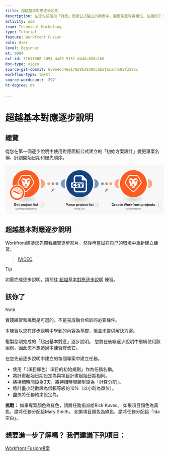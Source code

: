 ```yaml
---
title: 超越基本對應逐步說明
description: 在您先前使用「對應」面板公式建立的案例中，變更某些專案欄位，位置如下： [!DNL Adobe Workfront Fusion].
activity: use
team: Technical Marketing
type: Tutorial
feature: Workfront Fusion
role: User
level: Beginner
kt: 9004
exl-id: 3161f088-2d94-4a05-9151-d4ddc638afb0
doc-type: video
source-git-commit: 650e4d346e1792863930dcebafacab4c88f2a8bc
workflow-type: tm+mt
source-wordcount: '297'
ht-degree: 0%

---
```


# 超越基本對應逐步說明

## 總覽

從您在第一個逐步說明中使用對應面板公式建立的「初始方案設計」變更專案名稱、計劃開始日期和優先順序。

![融合場景的影像](assets/understand-the-basics-1.png)

## 超越基本對應逐步說明

Workfront建議您先觀看練習逐步影片，然後再嘗試在自己的環境中重新建立練習。

>[!VIDEO](https://video.tv.adobe.com/v/335264/?quality=12&learn=on)

>[!TIP]
>
>如需完成逐步說明，請前往 [超越基本對應逐步說明](https://experienceleague.adobe.com/docs/workfront-learn/tutorials-workfront/fusion/exercises/beyond-basic-mapping.html?lang=en) 練習。

## 該你了

>[!NOTE]
>
>實踐練習和挑戰是可選的，不是完成融合培訓的必要條件。

本練習以您在逐步說明中學到的內容為基礎，但並未提供解決方案。

複製您剛完成的「超出基本對應」逐步說明。 您將在後續逐步說明中繼續使用該案例，因此您不想透過本練習修改它。

在您先前逐步說明中建立的每個專案中建立任務。

* 使用「（項目顏色）項目的初始規劃」作為任務名稱。
* 將計畫起始日期設定為與項目計畫起始日期相同。
* 將持續時間設為3天，將持續時間類型設為「計算分配」。
* 將計畫小時數設為信賴等級的10%（以小時為單位）。
* 盡快將任務約束設定為。

**挑戰：** 如果專案顏色為紅色，請將任務指派給Rick Kuvec。 如果項目顏色為黃色，請將任務分配給Mary Smith。 如果項目顏色為綠色，請將任務分配給「Ida空白」。

## 想要進一步了解嗎？ 我們建議下列項目：

[Workfront Fusion檔案](https://experienceleague.adobe.com/docs/workfront/using/adobe-workfront-fusion/workfront-fusion-2.html?lang=en)
